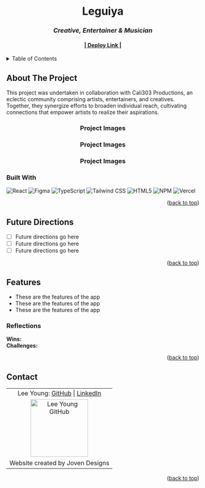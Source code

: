 <a name="readme-top"></a>

<!-- HEADER -->
<h1 align="center">Leguiya</h1>

<h3 align="center"><i>Creative, Entertainer & Musician</i></h3>

<h4 align="center"><a href="https://leguiyas-app.vercel.app/"> | <strong>Deploy Link</strong> |</a></h4>

<p></p>

<!-- TABLE OF CONTENTS -->
<details>
  <summary>Table of Contents</summary>
  <ol>
    <li>
      <a href="#about-the-project">About The Project</a>
      <ul>
        <li><a href="#built-with">Built With</a></li>
      </ul>
    </li>
    <li><a href="#future-directions">Future Directions</a></li>
    <li>
        <a href="#features">Features</a>
        <ul>
            <li><a href="#reflections">Reflections</a>
        </ul>
    </li>
    <li><a href="#contact">Contact</a></li>
  </ol>
</details>

## About The Project
This project was undertaken in collaboration with Cali303 Productions, an eclectic community comprising artists, entertainers, and creatives. Together, they synergize efforts to broaden individual reach, cultivating connections that empower artists to realize their aspirations.<br>

<h3 align="center">Project Images</h3>
<h3 align="center">Project Images</h3>
<h3 align="center">Project Images</h3>


### Built With

![React][React-shield]
![Figma][Figma-shield]
![TypeScript][TypesScript-shield]
![Tailwind CSS][Tailwind-shield]
![HTML5][HTML-shield]
![NPM][NPM-shield]
![Vercel][Vercel-shield]

<p align="right">(<a href="#readme-top">back to top</a>)</p>

## Future Directions

- [ ] Future directions go here
- [ ] Future directions go here
- [ ] Future directions go here

<p align="right">(<a href="#readme-top">back to top</a>)</p>

## Features

- These are the features of the app
- These are the features of the app
- These are the features of the app
  


### Reflections
<b>Wins:</b><br>
<b>Challenges:</b><br>


<p align="right">(<a href="#readme-top">back to top</a>)</p>

## Contact

<table align="center">
    <tr>
        <td align="center"> Lee Young: <a href="https://github.com/leoy23">GitHub</a> | <a href="https://www.linkedin.com/in/leah-young-fe/">LinkedIn</a></td>
    </tr>
 <td align="center"><img src="https://avatars.githubusercontent.com/u/106054421?v=4" alt="Lee Young GitHub"
 width="150" height="auto" /></td>
<tr align="center"><td align="center"> Website created by Joven Designs </td></tr>
</table>

<p align="right">(<a href="#readme-top">back to top</a>)</p>


<!-- MARKDOWN LINKS & IMAGES -->
[React-shield]: https://img.shields.io/badge/React-20232A?style=for-the-badge&logo=react&logoColor=61DAFB
[Figma-shield]: https://img.shields.io/badge/Figma-F24E1E?style=for-the-badge&logo=figma&logoColor=white
[TypesScript-shield]: https://img.shields.io/badge/TypeScript-007ACC?style=for-the-badge&logo=typescript&logoColor=white
[Tailwind-shield]: https://img.shields.io/badge/Tailwind_CSS-38B2AC?style=for-the-badge&logo=tailwind-css&logoColor=white
[HTML-shield]: https://img.shields.io/badge/HTML5-E34F26?style=for-the-badge&logo=html5&logoColor=white
[NPM-shield]: https://img.shields.io/badge/npm-CB3837?style=for-the-badge&logo=npm&logoColor=white
[Vercel-shield]: https://img.shields.io/badge/vercel-%23000000.svg?style=for-the-badge&logo=vercel&logoColor=white
